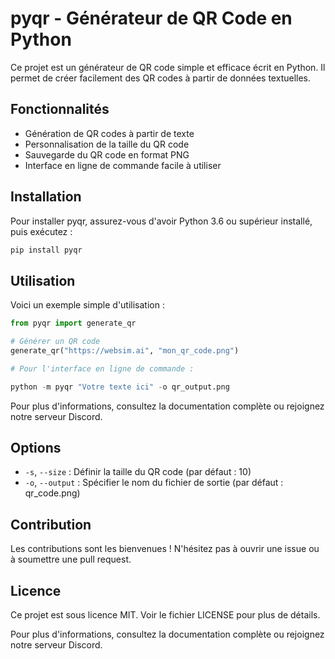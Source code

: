 # pyqr - Générateur de QR Code en Python

Ce projet est un générateur de QR code simple et efficace écrit en Python. Il permet de créer facilement des QR codes à partir de données textuelles.

## Fonctionnalités

- Génération de QR codes à partir de texte
- Personnalisation de la taille du QR code
- Sauvegarde du QR code en format PNG
- Interface en ligne de commande facile à utiliser

## Installation

Pour installer pyqr, assurez-vous d'avoir Python 3.6 ou supérieur installé, puis exécutez :

```bash
pip install pyqr
```
## Utilisation

Voici un exemple simple d'utilisation :

```python
from pyqr import generate_qr

# Générer un QR code
generate_qr("https://websim.ai", "mon_qr_code.png")

# Pour l'interface en ligne de commande :

python -m pyqr "Votre texte ici" -o qr_output.png
```
Pour plus d'informations, consultez la documentation complète ou rejoignez notre serveur Discord.

## Options

- `-s`, `--size` : Définir la taille du QR code (par défaut : 10)
- `-o`, `--output` : Spécifier le nom du fichier de sortie (par défaut : qr_code.png)

## Contribution

Les contributions sont les bienvenues ! N'hésitez pas à ouvrir une issue ou à soumettre une pull request.

## Licence

Ce projet est sous licence MIT. Voir le fichier LICENSE pour plus de détails.

Pour plus d'informations, consultez la documentation complète ou rejoignez notre serveur Discord.

